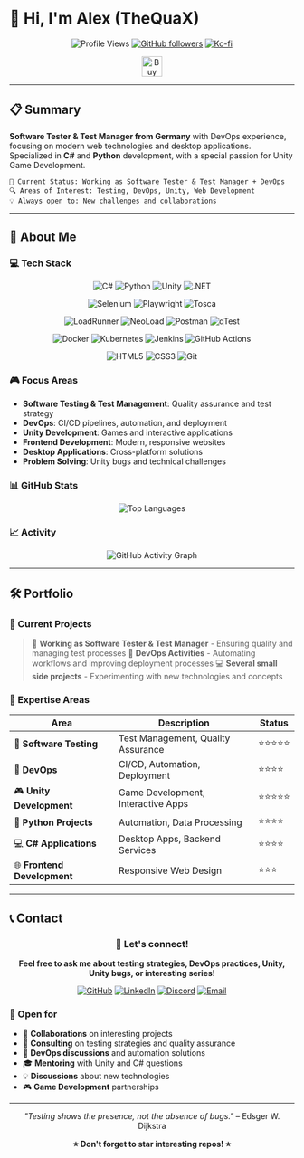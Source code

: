 # 👋 Hi, I'm Alex (TheQuaX)

<div align="center">

![Profile Views](https://komarev.com/ghpvc/?username=thequax&label=Profile%20views&color=0e75b6&style=flat)
[![GitHub followers](https://img.shields.io/github/followers/thequax?style=social)](https://github.com/thequax)
[![Ko-fi](https://img.shields.io/badge/Ko--fi-F16061?style=for-the-badge&logo=ko-fi&logoColor=white)](https://ko-fi.com/thequax)

<a href='https://ko-fi.com/B0B1HVHQW' target='_blank'><img height='36' style='border:0px;height:36px;' src='https://storage.ko-fi.com/cdn/kofi6.png?v=6' border='0' alt='Buy Me a Coffee at ko-fi.com' /></a>
</div>

---

## 📋 Summary

**Software Tester & Test Manager from Germany** with DevOps experience, focusing on modern web technologies and desktop applications. Specialized in **C#** and **Python** development, with a special passion for Unity Game Development.

```
🎯 Current Status: Working as Software Tester & Test Manager + DevOps
🔍 Areas of Interest: Testing, DevOps, Unity, Web Development
💡 Always open to: New challenges and collaborations
```

---

## 🚀 About Me

### 💻 Tech Stack
<div align="center">
  
![C#](https://img.shields.io/badge/C%23-239120?style=for-the-badge&logo=c-sharp&logoColor=white)
![Python](https://img.shields.io/badge/Python-3776AB?style=for-the-badge&logo=python&logoColor=white)
![Unity](https://img.shields.io/badge/Unity-100000?style=for-the-badge&logo=unity&logoColor=white)
![.NET](https://img.shields.io/badge/.NET-5C2D91?style=for-the-badge&logo=.net&logoColor=white)

![Selenium](https://img.shields.io/badge/Selenium-43B02A?style=for-the-badge&logo=selenium&logoColor=white)
![Playwright](https://img.shields.io/badge/Playwright-2EAD33?style=for-the-badge&logo=playwright&logoColor=white)
![Tosca](https://img.shields.io/badge/Tosca-FF6900?style=for-the-badge&logo=tricentis&logoColor=white)


![LoadRunner](https://img.shields.io/badge/LoadRunner-00B4D8?style=for-the-badge&logo=microfocus&logoColor=white)
![NeoLoad](https://img.shields.io/badge/NeoLoad-FF6B35?style=for-the-badge&logo=neotys&logoColor=white)
![Postman](https://img.shields.io/badge/Postman-FF6C37?style=for-the-badge&logo=postman&logoColor=white)
![qTest](https://img.shields.io/badge/qTest-4285F4?style=for-the-badge&logo=tricentis&logoColor=white)

![Docker](https://img.shields.io/badge/Docker-2496ED?style=for-the-badge&logo=docker&logoColor=white)
![Kubernetes](https://img.shields.io/badge/Kubernetes-326CE5?style=for-the-badge&logo=kubernetes&logoColor=white)
![Jenkins](https://img.shields.io/badge/Jenkins-D24939?style=for-the-badge&logo=jenkins&logoColor=white)
![GitHub Actions](https://img.shields.io/badge/GitHub%20Actions-2088FF?style=for-the-badge&logo=github-actions&logoColor=white)

![HTML5](https://img.shields.io/badge/HTML5-E34F26?style=for-the-badge&logo=html5&logoColor=white)
![CSS3](https://img.shields.io/badge/CSS3-1572B6?style=for-the-badge&logo=css3&logoColor=white)
![Git](https://img.shields.io/badge/Git-F05032?style=for-the-badge&logo=git&logoColor=white)

</div>

### 🎮 Focus Areas
- **Software Testing & Test Management**: Quality assurance and test strategy
- **DevOps**: CI/CD pipelines, automation, and deployment
- **Unity Development**: Games and interactive applications
- **Frontend Development**: Modern, responsive websites
- **Desktop Applications**: Cross-platform solutions
- **Problem Solving**: Unity bugs and technical challenges

### 📊 GitHub Stats
<div align="center">
  
![Top Languages](https://github-readme-stats.vercel.app/api/top-langs/?username=thequax&layout=compact&theme=dark&hide_border=true)

</div>

### 📈 Activity
<div align="center">

![GitHub Activity Graph](https://github-readme-activity-graph.vercel.app/graph?username=thequax&theme=react-dark&hide_border=true)

</div>

---

## 🛠️ Portfolio

### 🌟 Current Projects
> 💼 **Working as Software Tester & Test Manager** - Ensuring quality and managing test processes
> 🔧 **DevOps Activities** - Automating workflows and improving deployment processes
> 💻 **Several small side projects** - Experimenting with new technologies and concepts

### 🎯 Expertise Areas
| Area | Description | Status |
|------|-------------|--------|
| 🧪 **Software Testing** | Test Management, Quality Assurance | ⭐⭐⭐⭐⭐ |
| 🔧 **DevOps** | CI/CD, Automation, Deployment | ⭐⭐⭐⭐ |
| 🎮 **Unity Development** | Game Development, Interactive Apps | ⭐⭐⭐⭐⭐ |
| 🐍 **Python Projects** | Automation, Data Processing | ⭐⭐⭐⭐ |
| 💻 **C# Applications** | Desktop Apps, Backend Services | ⭐⭐⭐⭐ |
| 🌐 **Frontend Development** | Responsive Web Design | ⭐⭐⭐ |

---

## 📞 Contact

<div align="center">

### 💬 Let's connect!

**Feel free to ask me about testing strategies, DevOps practices, Unity, Unity bugs, or interesting series!**

[![GitHub](https://img.shields.io/badge/GitHub-100000?style=for-the-badge&logo=github&logoColor=white)](https://github.com/thequax)
[![LinkedIn](https://img.shields.io/badge/LinkedIn-0077B5?style=for-the-badge&logo=linkedin&logoColor=white)](https://www.linkedin.com/in/alexander-mordas-b8955023b/)
[![Discord](https://img.shields.io/badge/Discord-7289DA?style=for-the-badge&logo=discord&logoColor=white)](https://discord.com/users/206098794922770432)
[![Email](https://img.shields.io/badge/Email-D14836?style=for-the-badge&logo=gmail&logoColor=white)](mailto:info@quax-interactive.com)

</div>

### 🤝 Open for
- 💼 **Collaborations** on interesting projects
- 🧪 **Consulting** on testing strategies and quality assurance
- 🔧 **DevOps discussions** and automation solutions
- 🎓 **Mentoring** with Unity and C# questions
- 💡 **Discussions** about new technologies
- 🎮 **Game Development** partnerships

---

<div align="center">

*"Testing shows the presence, not the absence of bugs."* – Edsger W. Dijkstra

**⭐ Don't forget to star interesting repos! ⭐**

</div>
